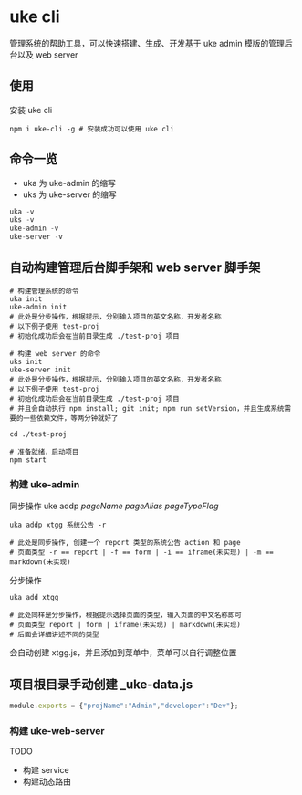 # uke cli

管理系统的帮助工具，可以快速搭建、生成、开发基于 uke admin 模版的管理后台以及 web server

## 使用

安装 uke cli

```shell
npm i uke-cli -g # 安装成功可以使用 uke cli
```

## 命令一览

- uka 为 uke-admin 的缩写
- uks 为 uke-server 的缩写

```js
uka -v
uks -v
uke-admin -v
uke-server -v
```

## 自动构建管理后台脚手架和 web server 脚手架

```shell
# 构建管理系统的命令
uka init
uke-admin init
# 此处是分步操作，根据提示，分别输入项目的英文名称，开发者名称
# 以下例子使用 test-proj
# 初始化成功后会在当前目录生成 ./test-proj 项目

# 构建 web server 的命令
uks init
uke-server init
# 此处是分步操作，根据提示，分别输入项目的英文名称，开发者名称
# 以下例子使用 test-proj
# 初始化成功后会在当前目录生成 ./test-proj 项目
# 并且会自动执行 npm install; git init; npm run setVersion，并且生成系统需要的一些依赖文件，等两分钟就好了

cd ./test-proj

# 准备就绪，启动项目
npm start
```

### 构建 uke-admin

同步操作 uke addp *pageName* *pageAlias* *pageTypeFlag*

```shell
uka addp xtgg 系统公告 -r

# 此处是同步操作, 创建一个 report 类型的系统公告 action 和 page
# 页面类型 -r == report | -f == form | -i == iframe(未实现) | -m == markdown(未实现)
```

分步操作

```shell
uka add xtgg

# 此处同样是分步操作，根据提示选择页面的类型，输入页面的中文名称即可
# 页面类型 report | form | iframe(未实现) | markdown(未实现)
# 后面会详细讲述不同的类型
```

会自动创建 xtgg.js，并且添加到菜单中，菜单可以自行调整位置

## 项目根目录手动创建 _uke-data.js

```js
module.exports = {"projName":"Admin","developer":"Dev"};
```

### 构建 uke-web-server

TODO

- 构建 service
- 构建动态路由
